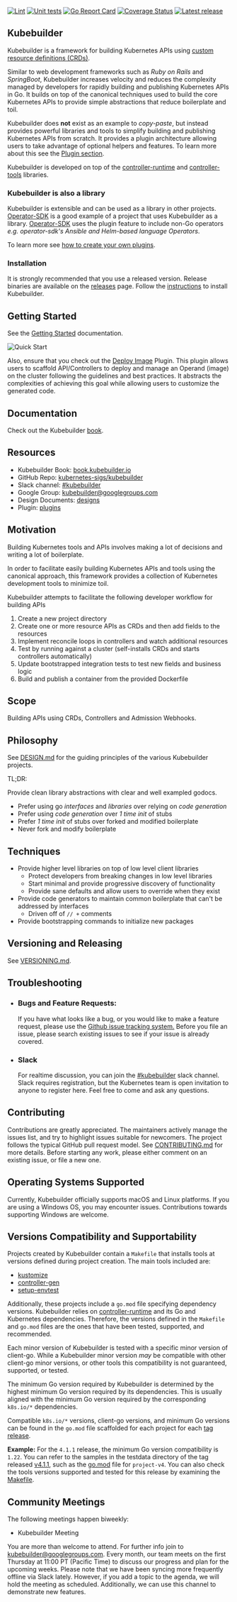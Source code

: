 [![Lint](https://github.com/kubernetes-sigs/kubebuilder/actions/workflows/lint.yml/badge.svg)](https://github.com/kubernetes-sigs/kubebuilder/actions/workflows/lint.yml)
[![Unit tests](https://github.com/kubernetes-sigs/kubebuilder/actions/workflows/unit-tests.yml/badge.svg)](https://github.com/kubernetes-sigs/kubebuilder/actions/workflows/unit-tests.yml)
[![Go Report Card](https://goreportcard.com/badge/sigs.k8s.io/kubebuilder)](https://goreportcard.com/report/sigs.k8s.io/kubebuilder)
[![Coverage Status](https://coveralls.io/repos/github/kubernetes-sigs/kubebuilder/badge.svg?branch=master)](https://coveralls.io/github/kubernetes-sigs/kubebuilder?branch=master)
[![Latest release](https://badgen.net/github/release/kubernetes-sigs/kubebuilder)](https://github.com/kubernetes-sigs/kubebuilder/lreleases)

## Kubebuilder

Kubebuilder is a framework for building Kubernetes APIs using [custom resource definitions (CRDs)](https://kubernetes.io/docs/tasks/access-kubernetes-api/extend-api-custom-resource-definitions).

Similar to web development frameworks such as *Ruby on Rails* and *SpringBoot*,
Kubebuilder increases velocity and reduces the complexity managed by
developers for rapidly building and publishing Kubernetes APIs in Go.
It builds on top of the canonical techniques used to build the core Kubernetes APIs to provide simple abstractions that reduce boilerplate and toil.

Kubebuilder does **not** exist as an example to *copy-paste*, but instead provides powerful libraries and tools
to simplify building and publishing Kubernetes APIs from scratch. It
provides a plugin architecture allowing users to take advantage of optional helpers
and features. To learn more about this see the [Plugin section][plugin-section].

Kubebuilder is developed on top of the [controller-runtime][controller-runtime] and [controller-tools][controller-tools] libraries.

### Kubebuilder is also a library

Kubebuilder is extensible and can be used as a library in other projects.
[Operator-SDK][operator-sdk] is a good example of a project that uses Kubebuilder as a library.
[Operator-SDK][operator-sdk] uses the plugin feature to include non-Go operators _e.g. operator-sdk's Ansible and Helm-based language Operators_.

To learn more see [how to create your own plugins][your-own-plugins].

### Installation

It is strongly recommended that you use a released version. Release binaries are available on the [releases](https://github.com/kubernetes-sigs/kubebuilder/releases) page.
Follow the [instructions](https://book.kubebuilder.io/quick-start.html#installation) to install Kubebuilder.

## Getting Started

See the [Getting Started](https://book.kubebuilder.io/quick-start.html) documentation.

![Quick Start](docs/gif/kb-demo.v3.11.1.svg)

Also, ensure that you check out the [Deploy Image](https://book.kubebuilder.io/plugins/deploy-image-plugin-v1-alpha.html)
Plugin. This plugin allows users to scaffold API/Controllers to deploy and manage an
Operand (image) on the cluster following the guidelines and best practices. It abstracts the
complexities of achieving this goal while allowing users to customize the generated code.

## Documentation

Check out the Kubebuilder [book](https://book.kubebuilder.io).

## Resources

- Kubebuilder Book: [book.kubebuilder.io](https://book.kubebuilder.io)
- GitHub Repo: [kubernetes-sigs/kubebuilder](https://github.com/kubernetes-sigs/kubebuilder)
- Slack channel: [#kubebuilder](https://kubernetes.slack.com/messages/#kubebuilder)
- Google Group: [kubebuilder@googlegroups.com](https://groups.google.com/forum/#!forum/kubebuilder)
- Design Documents: [designs](designs/)
- Plugin: [plugins][plugin-section]

## Motivation

Building Kubernetes tools and APIs involves making a lot of decisions and writing a lot of boilerplate.

In order to facilitate easily building Kubernetes APIs and tools using the canonical approach, this framework
provides a collection of Kubernetes development tools to minimize toil.

Kubebuilder attempts to facilitate the following developer workflow for building APIs

1. Create a new project directory
2. Create one or more resource APIs as CRDs and then add fields to the resources
3. Implement reconcile loops in controllers and watch additional resources
4. Test by running against a cluster (self-installs CRDs and starts controllers automatically)
5. Update bootstrapped integration tests to test new fields and business logic
6. Build and publish a container from the provided Dockerfile

## Scope

Building APIs using CRDs, Controllers and Admission Webhooks.

## Philosophy

See [DESIGN.md](DESIGN.md) for the guiding principles of the various Kubebuilder projects.

TL;DR:

Provide clean library abstractions with clear and well exampled godocs.

- Prefer using go *interfaces* and *libraries* over relying on *code generation*
- Prefer using *code generation* over *1 time init* of stubs
- Prefer *1 time init* of stubs over forked and modified boilerplate
- Never fork and modify boilerplate

## Techniques

- Provide higher level libraries on top of low level client libraries
  - Protect developers from breaking changes in low level libraries
  - Start minimal and provide progressive discovery of functionality
  - Provide sane defaults and allow users to override when they exist
- Provide code generators to maintain common boilerplate that can't be addressed by interfaces
  - Driven off of `// +` comments
- Provide bootstrapping commands to initialize new packages

## Versioning and Releasing

See [VERSIONING.md](VERSIONING.md).

## Troubleshooting

- ### Bugs and Feature Requests:
  If you have what looks like a bug, or you would like to make a feature request, please use the [Github issue tracking system.](https://github.com/kubernetes-sigs/kubebuilder/issues)
Before you file an issue, please search existing issues to see if your issue is already covered.

- ### Slack
  For realtime discussion,  you can join the [#kubebuilder](https://slack.k8s.io/#kubebuilder) slack channel. Slack requires registration, but the Kubernetes team is open invitation to anyone to register here. Feel free to come and ask any questions.

## Contributing

Contributions are greatly appreciated. The maintainers actively manage the issues list, and try to highlight issues suitable for newcomers.
The project follows the typical GitHub pull request model. See [CONTRIBUTING.md](CONTRIBUTING.md) for more details.
Before starting any work, please either comment on an existing issue, or file a new one.

## Operating Systems Supported

Currently, Kubebuilder officially supports macOS and Linux platforms. If you are using a Windows OS, you may encounter issues.
Contributions towards supporting Windows are welcome.

## Versions Compatibility and Supportability

Projects created by Kubebuilder contain a `Makefile` that installs tools at versions defined during project creation. The main tools included are:

- [kustomize](https://github.com/kubernetes-sigs/kustomize)
- [controller-gen](https://github.com/kubernetes-sigs/controller-tools)
- [setup-envtest](https://github.com/kubernetes-sigs/controller-runtime/tree/main/tools/setup-envtest)

Additionally, these projects include a `go.mod` file specifying dependency versions.
Kubebuilder relies on [controller-runtime](https://github.com/kubernetes-sigs/controller-runtime) and its Go and Kubernetes dependencies.
Therefore, the versions defined in the `Makefile` and `go.mod` files are the ones that have been tested, supported, and recommended.

Each minor version of Kubebuilder is tested with a specific minor version of client-go.
While a Kubebuilder minor version *may* be compatible with other client-go minor versions,
or other tools this compatibility is not guaranteed, supported, or tested.

The minimum Go version required by Kubebuilder is determined by the highest minimum
Go version required by its dependencies. This is usually aligned with the minimum
Go version required by the corresponding `k8s.io/*` dependencies.

Compatible `k8s.io/*` versions, client-go versions, and minimum Go versions can be found in the `go.mod`
file scaffolded for each project for each [tag release](https://github.com/kubernetes-sigs/kubebuilder/tags).

**Example:** For the `4.1.1` release, the minimum Go version compatibility is `1.22`.
You can refer to the samples in the testdata directory of the tag released [v4.1.1](https://github.com/kubernetes-sigs/kubebuilder/tree/v4.1.1/testdata),
such as the [go.mod](https://github.com/kubernetes-sigs/kubebuilder/blob/v4.1.1/testdata/project-v4/go.mod#L3) file for `project-v4`. You can also check the tools versions supported and
tested for this release by examining the [Makefile](https://github.com/kubernetes-sigs/kubebuilder/blob/v4.1.1/testdata/project-v4/Makefile#L160-L165).

## Community Meetings

The following meetings happen biweekly:

- Kubebuilder Meeting

You are more than welcome to attend. For further info join to [kubebuilder@googlegroups.com](https://groups.google.com/g/kubebuilder).
Every month, our team meets on the first Thursday at 11:00 PT (Pacific Time) to discuss our progress and plan for the upcoming weeks.
Please note that we have been syncing more frequently offline via Slack lately. However, if you add a topic to the agenda, we will hold the meeting as scheduled.
Additionally, we can use this channel to demonstrate new features.

[operator-sdk]: https://github.com/operator-framework/operator-sdk
[plugin-section]: https://book.kubebuilder.io/plugins/plugins.html
[controller-runtime]: https://github.com/kubernetes-sigs/controller-runtime
[your-own-plugins]: https://book.kubebuilder.io/plugins/creating-plugins.html
[controller-tools]: https://github.com/kubernetes-sigs/controller-tools
